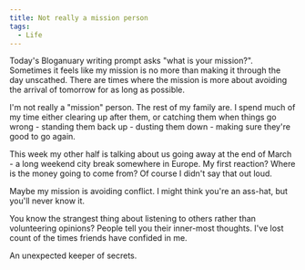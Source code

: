 ```yaml
---
title: Not really a mission person
tags:
  - Life
---
```


Today's Bloganuary writing prompt asks "what is your mission?". Sometimes it feels like my mission is no more than making it through the day unscathed. There are times where the mission is more about avoiding the arrival of tomorrow for as long as possible.


I'm not really a "mission" person. The rest of my family are. I spend much of my time either clearing up after them, or catching them when things go wrong - standing them back up - dusting them down - making sure they're good to go again.


This week my other half is talking about us going away at the end of March - a long weekend city break somewhere in Europe. My first reaction? Where is the money going to come from? Of course I didn't say that out loud.


Maybe my mission is avoiding conflict. I might think you're an ass-hat, but you'll never know it.


You know the strangest thing about listening to others rather than volunteering opinions? People tell you their inner-most thoughts. I've lost count of the times friends have confided in me.


An unexpected keeper of secrets.


